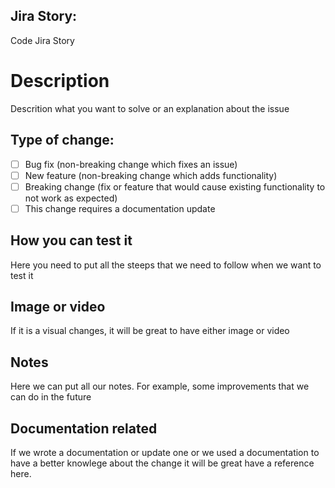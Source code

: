 ## Jira Story:
Code Jira Story

# Description
Descrition what you want to solve or an explanation about the issue

## Type of change:
- [ ] Bug fix (non-breaking change which fixes an issue)
- [ ] New feature (non-breaking change which adds functionality)
- [ ] Breaking change (fix or feature that would cause existing functionality to not work as expected)
- [ ] This change requires a documentation update

## How you can test it
Here you need to put all the steeps that we need to follow when we want to test it

## Image or video
If it is a visual changes, it will be great to have either image or video 

## Notes 
Here we can put all our notes. For example, some improvements that 
we can do in the future 

## Documentation related
If we wrote a documentation or update one or we used a documentation 
to have a better knowlege about the change it will be great have a reference here.
